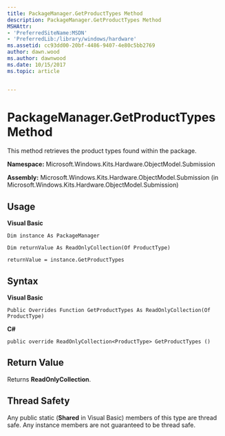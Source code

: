 ```yaml
---
title: PackageManager.GetProductTypes Method
description: PackageManager.GetProductTypes Method
MSHAttr:
- 'PreferredSiteName:MSDN'
- 'PreferredLib:/library/windows/hardware'
ms.assetid: cc93dd00-20bf-4486-9407-4e80c5bb2769
author: dawn.wood
ms.author: dawnwood
ms.date: 10/15/2017
ms.topic: article


---
```


# PackageManager.GetProductTypes Method


This method retrieves the product types found within the package.

**Namespace:** Microsoft.Windows.Kits.Hardware.ObjectModel.Submission

**Assembly:** Microsoft.Windows.Kits.Hardware.ObjectModel.Submission (in Microsoft.Windows.Kits.Hardware.ObjectModel.Submission)

## <span id="Usage"></span><span id="usage"></span><span id="USAGE"></span>Usage


**Visual Basic**

`Dim instance As PackageManager`

`Dim returnValue As ReadOnlyCollection(Of ProductType)`

`returnValue = instance.GetProductTypes`

## <span id="Syntax"></span><span id="syntax"></span><span id="SYNTAX"></span>Syntax


**Visual Basic**

`Public Overrides Function GetProductTypes As ReadOnlyCollection(Of ProductType)`

**C#**

`public override ReadOnlyCollection<ProductType> GetProductTypes ()`

## <span id="Return_Value"></span><span id="return_value"></span><span id="RETURN_VALUE"></span>Return Value


Returns **ReadOnlyCollection**.

## <span id="Thread_Safety"></span><span id="thread_safety"></span><span id="THREAD_SAFETY"></span>Thread Safety


Any public static (**Shared** in Visual Basic) members of this type are thread safe. Any instance members are not guaranteed to be thread safe.

 

 






